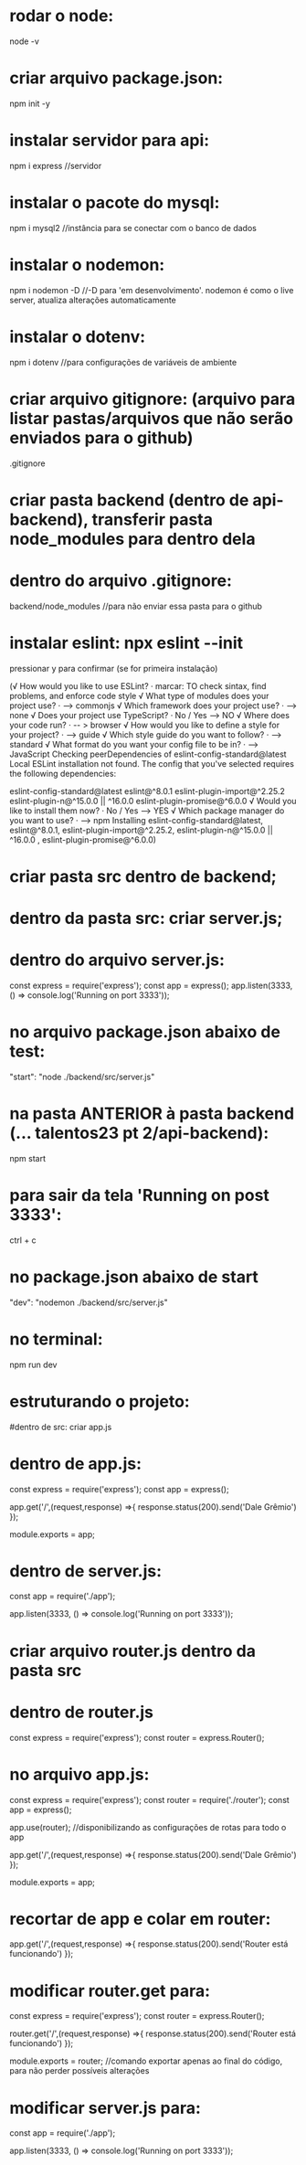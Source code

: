 # rodar o node: 
node -v 

# criar arquivo package.json: 
npm init -y

# instalar servidor para api: 
npm i express //servidor
 
# instalar o pacote do mysql: 
npm i mysql2 //instância para se conectar com o banco de dados

# instalar o nodemon: 
npm i nodemon -D //-D para 'em desenvolvimento'. nodemon é como o live server, atualiza alterações automaticamente 

# instalar o dotenv: 
npm i dotenv //para configurações de variáveis de ambiente

# criar arquivo gitignore: (arquivo para listar pastas/arquivos que não serão enviados para o github)
.gitignore

# criar pasta backend (dentro de api-backend), transferir pasta node_modules para dentro dela

# dentro do arquivo .gitignore: 
backend/node_modules //para não enviar essa pasta para o github

# instalar eslint: npx eslint --init 
pressionar y para confirmar (se for primeira instalação)

(√ How would you like to use ESLint? · marcar: TO check sintax, find problems, and enforce code style
√ What type of modules does your project use? · --> commonjs
√ Which framework does your project use? · --> none
√ Does your project use TypeScript? · No / Yes  --> NO
√ Where does your code run? · -- > browser
√ How would you like to define a style for your project? · --> guide
√ Which style guide do you want to follow? · --> standard
√ What format do you want your config file to be in? · --> JavaScript
Checking peerDependencies of eslint-config-standard@latest
Local ESLint installation not found.
The config that you've selected requires the following dependencies:

eslint-config-standard@latest eslint@^8.0.1 eslint-plugin-import@^2.25.2 eslint-plugin-n@^15.0.0 || ^16.0.0  eslint-plugin-promise@^6.0.0
√ Would you like to install them now? · No / Yes --> YES
√ Which package manager do you want to use? · --> npm
Installing eslint-config-standard@latest, eslint@^8.0.1, eslint-plugin-import@^2.25.2, eslint-plugin-n@^15.0.0 || ^16.0.0 , eslint-plugin-promise@^6.0.0)

# criar pasta src dentro de backend;

# dentro da pasta src: criar server.js;

# dentro do arquivo server.js:
const express = require('express'); 
const app = express(); 
app.listen(3333, () => console.log('Running on port 3333'));

# no arquivo package.json abaixo de test: 
"start": "node ./backend/src/server.js" 

# na pasta ANTERIOR à pasta backend (... talentos23 pt 2/api-backend): 
npm start

# para sair da tela 'Running on post 3333': 
ctrl + c

# no package.json abaixo de start
"dev": "nodemon ./backend/src/server.js"

# no terminal: 
npm run dev

# estruturando o projeto:
#dentro de src: 
criar app.js

# dentro de app.js:
const express = require('express'); 
const app = express(); 

app.get('/',(request,response) =>{
    response.status(200).send('Dale Grêmio')
});

module.exports = app;

# dentro de server.js:
const app = require('./app');

app.listen(3333, () => console.log('Running on port 3333'));

# criar arquivo router.js dentro da pasta src

# dentro de router.js
const express = require('express');
const router = express.Router();

# no arquivo app.js:
const express = require('express'); 
const router = require('./router');
const app = express(); 

app.use(router); //disponibilizando as configurações de rotas para todo o app

app.get('/',(request,response) =>{
    response.status(200).send('Dale Grêmio')
});

module.exports = app;

# recortar de app e colar em router:
app.get('/',(request,response) =>{
    response.status(200).send('Router está funcionando')
}); 

# modificar router.get para:
const express = require('express');
const router = express.Router();

router.get('/',(request,response) =>{
    response.status(200).send('Router está funcionando')
});

module.exports = router; //comando exportar apenas ao final do código, para não perder possíveis alterações

# modificar server.js para:
const app = require('./app');

app.listen(3333, () => console.log('Running on port 3333'));
